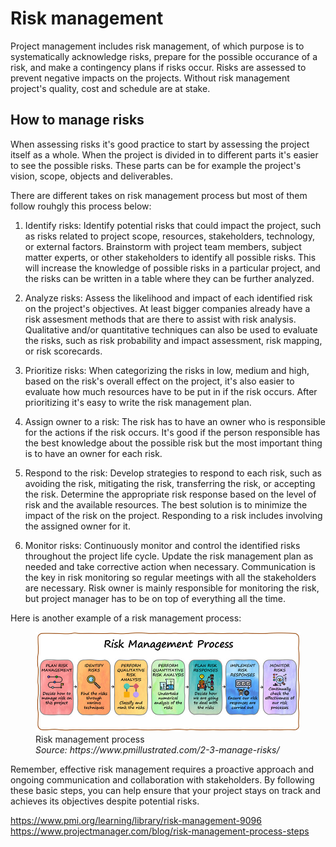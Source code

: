 # Risk management

Project management includes risk management, of which purpose is to systematically 
acknowledge risks, prepare for the possible occurance of a risk, and make a contingency 
plans if risks occur. Risks are assessed to prevent negative impacts on the projects.
Without risk management project's quality, cost and schedule are at stake. 

## How to manage risks

When assessing risks it's good practice to start by assessing the project itself as 
a whole. When the project is divided in to different parts it's easier to see the 
possible risks. These parts can be for example the project's vision, scope, objects 
and deliverables.

There are different takes on risk management process but most of them follow rouhgly 
this process below:

1. Identify risks: Identify potential risks that could impact the project, such 
as risks related to project scope, resources, stakeholders, technology, or external 
factors. Brainstorm with project team members, subject matter experts, or other 
stakeholders to identify all possible risks. This will increase the knowledge of 
possible risks in a particular project, and the risks can be written in a table where 
they can be further analyzed. 

2. Analyze risks: Assess the likelihood and impact of each identified risk on the 
project's objectives. At least bigger companies already have a risk assesment 
methods that are there to assist with risk analysis. Qualitative and/or quantitative 
techniques can also be used to evaluate the risks, such as risk probability and impact 
assessment, risk mapping, or risk scorecards.

3. Prioritize risks: When categorizing the risks in low, medium and high, based on the 
risk's overall effect on the project, it's also easier to evaluate how much resources 
have to be put in if the risk occurs. After prioritizing it's easy to write the risk 
management plan. 

4. Assign owner to a risk: The risk has to have an owner who is responsible for the 
actions if the risk occurs. It's good if the person responsible has the best knowledge 
about the possible risk but the most important thing is to have an owner for each risk.

5. Respond to the risk: Develop strategies to respond to each risk, such as avoiding 
the risk, mitigating the risk, transferring the risk, or accepting the risk. Determine 
the appropriate risk response based on the level of risk and the available resources. 
The best solution is to minimize the impact of the risk on the project. Responding to 
a risk includes involving the assigned owner for it.

6. Monitor risks: Continuously monitor and control the identified risks throughout the project life cycle. Update the risk management plan as needed and take corrective action when necessary. Communication is the key in risk monitoring so regular meetings with all the stakeholders are necessary.
Risk owner is mainly responsible for monitoring the risk, but project manager has to be on top of everything all the time. 

Here is another example of a risk management process:

<figure>
    <img src="../images/Risk-Management-Process.jpg">
    <figcaption>
        Risk management process <br>
        <i>Source: https://www.pmillustrated.com/2-3-manage-risks/</i>
    </figcaption>
</figure>

Remember, effective risk management requires a proactive approach and ongoing communication and collaboration with stakeholders. By following these basic steps, you can help ensure that your project stays on track and achieves its objectives despite potential risks.
 

 https://www.pmi.org/learning/library/risk-management-9096
 https://www.projectmanager.com/blog/risk-management-process-steps